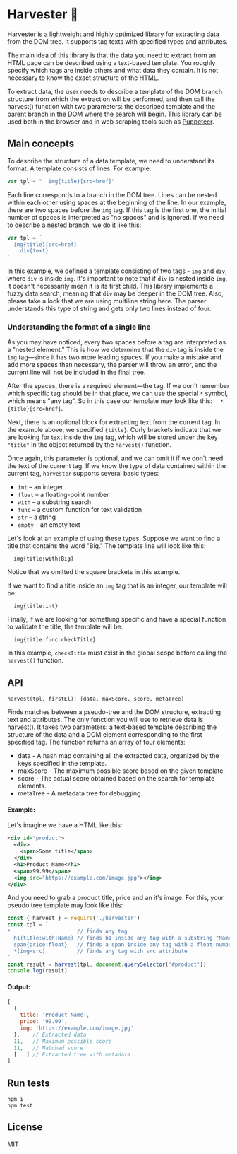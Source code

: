 # Harvester 🚜

Harvester is a lightweight and highly optimized library for extracting data from the DOM tree. It supports tag texts with specified types and attributes.

The main idea of this library is that the data you need to extract from an HTML page can be described using a text-based template. You roughly specify which tags are inside others and what data they contain. It is not necessary to know the exact structure of the HTML.

To extract data, the user needs to describe a template of the DOM branch structure from which the extraction will be performed, and then call the harvest() function with two parameters: the described template and the parent branch in the DOM where the search will begin. This library can be used both in the browser and in web scraping tools such as [Puppeteer](https://pptr.dev).

## Main concepts
To describe the structure of a data template, we need to understand its format. A template consists of lines. For example:  

```js
var tpl = "  img{title}[src=href]"
```  

Each line corresponds to a branch in the DOM tree. Lines can be nested within each other using spaces at the beginning of the line. In our example, there are two spaces before the `img` tag. If this tag is the first one, the initial number of spaces is interpreted as "no spaces" and is ignored. If we need to describe a nested branch, we do it like this:  

```js
var tpl = `
  img{title}[src=href]
    div{text}
`
```  

In this example, we defined a template consisting of two tags - `img` and `div`, where `div` is inside `img`. It's important to note that if `div` is nested inside `img`, it doesn't necessarily mean it is its first child. This library implements a fuzzy data search, meaning that `div` may be deeper in the DOM tree. Also, please take a look that we are using multiline string here. The parser understands this type of string and gets only two lines instead of four. 

### Understanding the format of a single line  
As you may have noticed, every two spaces before a tag are interpreted as a "nested element." This is how we determine that the `div` tag is inside the `img` tag—since it has two more leading spaces. If you make a mistake and add more spaces than necessary, the parser will throw an error, and the current line will not be included in the final tree.  

After the spaces, there is a required element—the tag. If we don't remember which specific tag should be in that place, we can use the special `*` symbol, which means "any tag". So in this case our template may look like this: `  *{title}[src=href]`.

Next, there is an optional block for extracting text from the current tag. In the example above, we specified `{title}`. Curly brackets indicate that we are looking for text inside the `img` tag, which will be stored under the key `"title"` in the object returned by the `harvest()` function.  

Once again, this parameter is optional, and we can omit it if we don’t need the text of the current tag. If we know the type of data contained within the current tag, `harvester` supports several basic types:  

- `int` – an integer  
- `float` – a floating-point number  
- `with` – a substring search  
- `func` – a custom function for text validation  
- `str` – a string  
- `empty` – an empty text  

Let's look at an example of using these types. Suppose we want to find a title that contains the word "Big." The template line will look like this:  

```
  img{title:with:Big}
```  

Notice that we omitted the square brackets in this example.  

If we want to find a title inside an `img` tag that is an integer, our template will be:  

```
  img{title:int}
```  

Finally, if we are looking for something specific and have a special function to validate the title, the template will be:  

```
  img{title:func:checkTitle}
```  

In this example, `checkTitle` must exist in the global scope before calling the `harvest()` function.

## API

`harvest(tpl, firstEl): [data, maxScore, score, metaTree]`

Finds matches between a pseudo-tree and the DOM structure, extracting text and attributes. The only function you will use to retrieve data is harvest(). It takes two parameters: a text-based template describing the structure of the data and a DOM element corresponding to the first specified tag. The function returns an array of four elements:
- data -  A hash map containing all the extracted data, organized by the keys specified in the template.
- maxScore - The maximum possible score based on the given template.
- score - The actual score obtained based on the search for template elements.
- metaTree - A metadata tree for debugging.

#### Example:

Let's imagine we have a HTML like this:
```xml
<div id="product">
  <div>
    <span>Some title</span>
  </div>
  <h1>Product Name</h1>
  <span>99.99</span>
  <img src="https://example.com/image.jpg"></img>
</div>
```

And you need to grab a product title, price and an it's image. For this, your pseudo tree template may look like this:
```js
const { harvest } = require('./harvester')
const tpl = `
*                     // finds any tag
  h1{title:with:Name} // finds h1 inside any tag with a substring "Name"
  span{price:float}   // finds a span inside any tag with a float number
  *[img=src]          // finds any tag with src attribute
`
const result = harvest(tpl, document.querySelector('#product'))
console.log(result)
```

#### Output:

```js
[
  {
    title: 'Product Name',
    price: '99.99',
    img: 'https://example.com/image.jpg'
  },    // Extracted data
  11,   // Maximum possible score
  11,   // Matched score
  [...] // Extracted tree with metadata
]
```

## Run tests
```
npm i
npm test
```

## License

MIT
